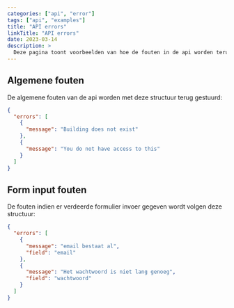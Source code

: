 ```yaml
---
categories: ["api", "error"]
tags: ["api", "examples"]
title: "API errors"
linkTitle: "API errors"
date: 2023-03-14
description: >
  Deze pagina toont voorbeelden van hoe de fouten in de api worden teruggestuurd
---
```


## Algemene fouten
De algemene fouten van de api worden met deze structuur terug gestuurd:

```json
{
  "errors": [
    {
      "message": "Building does not exist"
    },
    {
      "message": "You do not have access to this"
    }
  ]
}
```

## Form input fouten
De fouten indien er verdeerde formulier invoer gegeven wordt volgen deze structuur:

```json
{
  "errors": [
    {
      "message": "email bestaat al",
      "field": "email"
    },
    {
      "message": "Het wachtwoord is niet lang genoeg",
      "field": "wachtwoord"
    }
  ]
}
```
